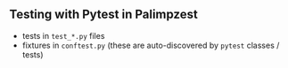 ## Testing with Pytest in Palimpzest
- tests in `test_*.py` files
- fixtures in `conftest.py` (these are auto-discovered by `pytest` classes / tests)